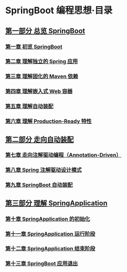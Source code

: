 # SpringBoot 编程思想·目录

## [第一部分 总览 SpringBoot]()

### [第一章 初览 SpringBoot]()

### [第二章 理解独立的 Spring 应用]()

### [第三章 理解固化的 Maven 依赖]()

### [第四章 理解嵌入式 Web 容器]()

### [第五章 理解自动装配]()

### [第六章 理解 Production-Ready 特性]()

## [第二部分 走向自动装配]()

### [第七章 走向注解驱动编程（Annotation-Driven）]()

### [第八章 Spring 注解驱动设计模式]()

### [第九章 SpringBoot 自动装配]()

## [第三部分 理解 SpringApplication]()

### [第十章 SpringApplication 的初始化]()

### [第十一章 SpringApplication 运行阶段]()

### [第十二章 SpringApplication 结束阶段]()

### [第十三章 SpringBoot 应用退出]()